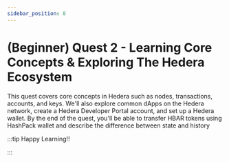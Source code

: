 ```yaml
---
sidebar_position: 8
---
```


# (Beginner) Quest 2 - Learning Core Concepts & Exploring The Hedera Ecosystem

This quest covers core concepts in Hedera such as nodes, transactions, accounts, and keys. We'll also explore common dApps on the Hedera network, create a Hedera Developer Portal account, and set up a Hedera wallet. By the end of the quest, you'll be able to transfer HBAR tokens using HashPack wallet and describe the difference between state and history

:::tip Happy Learning!!

<QuestButton text="Go To Quest" link="https://app.stackup.dev/quest_page/beginner-quest-2---learning-core-concepts--exploring-the-hedera-ecosystem" />

:::
